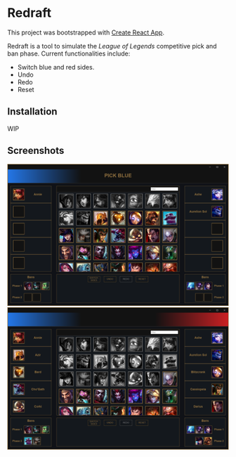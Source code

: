 # Redraft
This project was bootstrapped with [Create React App](https://github.com/facebookincubator/create-react-app).

Redraft is a tool to simulate the *League of Legends* competitive pick and ban phase.
Current functionalities include:

- Switch blue and red sides.
- Undo
- Redo
- Reset

## Installation

WIP

## Screenshots

![](/screenshots/screenshot-01.png) ![](/screenshots/screenshot-02.png)
